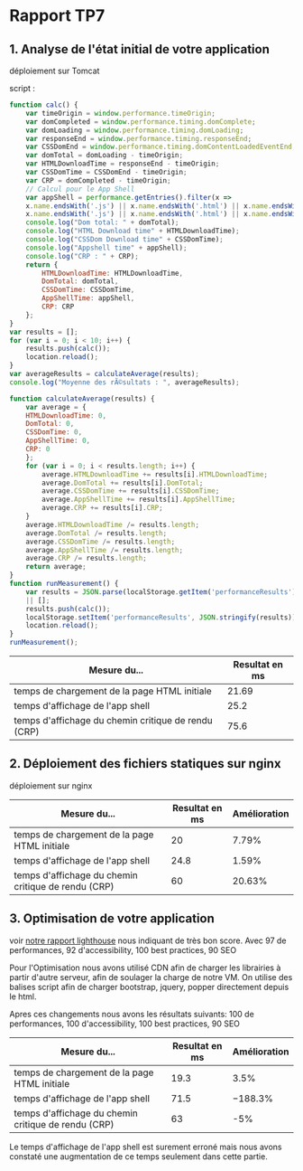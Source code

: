 # Rapport TP7

## 1. Analyse de l'état initial de votre application
déploiement sur Tomcat

script : 
```js
function calc() {
    var timeOrigin = window.performance.timeOrigin;
    var domCompleted = window.performance.timing.domComplete;
    var domLoading = window.performance.timing.domLoading;
    var responseEnd = window.performance.timing.responseEnd;
    var CSSDomEnd = window.performance.timing.domContentLoadedEventEnd;
    var domTotal = domLoading - timeOrigin;
    var HTMLDownloadTime = responseEnd - timeOrigin;
    var CSSDomTime = CSSDomEnd - timeOrigin;
    var CRP = domCompleted - timeOrigin;
    // Calcul pour le App Shell
    var appShell = performance.getEntries().filter(x =>
    x.name.endsWith('.js') || x.name.endsWith('.html') || x.name.endsWith('.css'))[performance.getEntries().filter(x =>
    x.name.endsWith('.js') || x.name.endsWith('.html') || x.name.endsWith('.css')).length - 1].responseEnd;
    console.log("Dom total: " + domTotal);
    console.log("HTML Download time" + HTMLDownloadTime);
    console.log("CSSDom Download time" + CSSDomTime);
    console.log("Appshell time" + appShell);
    console.log("CRP : " + CRP);
    return {
        HTMLDownloadTime: HTMLDownloadTime,
        DomTotal: domTotal,
        CSSDomTime: CSSDomTime,
        AppShellTime: appShell,
        CRP: CRP
    };
}
var results = [];
for (var i = 0; i < 10; i++) {
    results.push(calc());
    location.reload();
}
var averageResults = calculateAverage(results);
console.log("Moyenne des rÃ©sultats : ", averageResults);

function calculateAverage(results) {
    var average = {
    HTMLDownloadTime: 0,
    DomTotal: 0,
    CSSDomTime: 0,
    AppShellTime: 0,
    CRP: 0
    };
    for (var i = 0; i < results.length; i++) {
        average.HTMLDownloadTime += results[i].HTMLDownloadTime;
        average.DomTotal += results[i].DomTotal;
        average.CSSDomTime += results[i].CSSDomTime;
        average.AppShellTime += results[i].AppShellTime;
        average.CRP += results[i].CRP;
    }
    average.HTMLDownloadTime /= results.length;
    average.DomTotal /= results.length;
    average.CSSDomTime /= results.length;
    average.AppShellTime /= results.length;
    average.CRP /= results.length;
    return average;
}
function runMeasurement() {
    var results = JSON.parse(localStorage.getItem('performanceResults'))
    || [];
    results.push(calc());
    localStorage.setItem('performanceResults', JSON.stringify(results));
    location.reload();
}
runMeasurement();
```

| Mesure du... | Resultat en ms |
|--------------|----------------|
| temps de chargement de la page HTML initiale | 21.69 | 
| temps d'affichage de l'app shell | 25.2 |
| temps d'affichage du chemin critique de rendu (CRP) | 75.6 |

## 2. Déploiement des fichiers statiques sur nginx
déploiement sur nginx

| Mesure du... | Resultat en ms | Amélioration |
|--------------|----------------|--------------|
| temps de chargement de la page HTML initiale | 20 | 7.79% |
| temps d'affichage de l'app shell | 24.8 | 1.59% |
| temps d'affichage du chemin critique de rendu (CRP) | 60 | 20.63% |

## 3. Optimisation de votre application


voir [notre rapport lighthouse](./rapport_audit.pdf) nous indiquant de très bon score. Avec 97 de performances, 92 d'accessibility, 100 best practices, 90 SEO

Pour l'Optimisation nous avons utilisé CDN afin de charger les librairies à partir d'autre serveur, afin de soulager la charge de notre VM. On utilise des balises script afin de charger bootstrap, jquery, popper directement depuis le html.

Apres ces changements nous avons les résultats suivants:  100 de performances, 100 d'accessibility, 100 best practices, 90 SEO

| Mesure du... | Resultat en ms | Amélioration |
|--------------|----------------|--------------|
| temps de chargement de la page HTML initiale | 19.3 | 3.5% |
| temps d'affichage de l'app shell | 71.5 | −188.3%
| temps d'affichage du chemin critique de rendu (CRP) | 63 | -5% |

Le temps d'affichage de l'app shell est surement erroné mais nous avons constaté une augmentation de ce temps seulement dans cette partie.